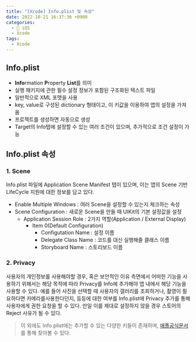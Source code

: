 ```yaml
---
title: "[Xcode] Info.plist 및 속성"
date: 2022-10-21 16:37:36 +0900
categories:
  - 🍎 iOS
  - Xcode
tags:
  - Xcode
---
```

## **Info.plist**

-   **Info**rmation **P**roperty **List**를 의미
-   실행 패키지에 관한 필수 설정 정보가 포함된 구조화된 텍스트 파일
-   일반적으로 XML 포맷을 사용
-   key, value로 구성된 dictionary 형태이고, 이 키값을 이용하여 앱의 설정을 가져옴
-   프로젝트를 생성하면 자동으로 생성
-   Target의 Info탭에 설정할 수 있는 여러 조건이 있으며, 추가적으로 조건 설정이 가능

## **Info.plist 속성**

### 1\. Scene

Info.plist 파일에 Application Scene Manifest 탭이 있으며, 이는 앱의 Scene 기반 LifeCycle 지원에 대한 정보를 담고 있다.

-   Enable Multiple Windows : 여러 Scene을 설정할 수 있는지 체크하는 속성
-   Scene Configuration : 새로운 Scene을 만들 때 UIKit의 기본 설정값을 설정
    -   Application Session Role : 2가지 역할(Application / External Display)
        -   Item 0(Default Configuration)
            -   Configutation Name : 설정 이름
            -   Delegate Class Name : 코드를 대신 실행해줄 클래스 이름
            -   Storyboard Name : 스토리보드 이름

### 2\. Privacy

사용자의 개인정보를 사용해야할 경우, 혹은 보안적인 이유 측면에서 어떠한 기능을 사용하기 위해서는 해당 목적에 따라 Privacy를 Info에 추가해야 앱 내에서 해당 기능을 사용할 수 있다. 예를 들어 사진을 선택할 때 사용자의 갤러리를 조회하거나, 촬영이 필요하다면 카메라를사용한다던지, 등등에 대한 여부를 Info.plist에 Privacy 추가를 통해 사용자에게 권한 요청을 할 수 있다. 만일 이를 제대로 설정하지 않을 경우 스토어의 Reject 사유가 될 수 있다.

> 이 외에도 Info.plist에는 추가할 수 있는 다양한 키들이 존재하며, [애플공식문서](https://developer.apple.com/library/archive/documentation/General/Reference/InfoPlistKeyReference/Introduction/Introduction.html#//apple_ref/doc/uid/TP40009248-SW1)를 통해 찾아볼 수 있다.